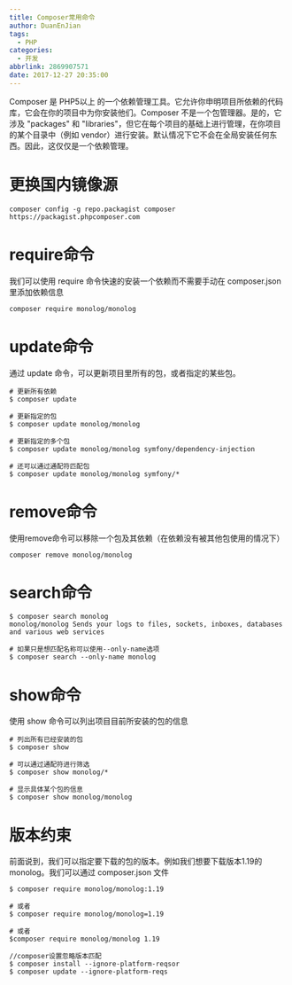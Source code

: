 ```yaml
---
title: Composer常用命令
author: DuanEnJian
tags:
  - PHP
categories:
  - 开发
abbrlink: 2869907571
date: 2017-12-27 20:35:00
---
```

Composer 是 PHP5以上 的一个依赖管理工具。它允许你申明项目所依赖的代码库，它会在你的项目中为你安装他们。Composer 不是一个包管理器。是的，它涉及 "packages" 和 "libraries"，但它在每个项目的基础上进行管理，在你项目的某个目录中（例如 vendor）进行安装。默认情况下它不会在全局安装任何东西。因此，这仅仅是一个依赖管理。

<!-- more -->
# 更换国内镜像源
```
composer config -g repo.packagist composer https://packagist.phpcomposer.com
```
# require命令
我们可以使用 require 命令快速的安装一个依赖而不需要手动在 composer.json 里添加依赖信息
```
composer require monolog/monolog
```
# update命令
通过 update 命令，可以更新项目里所有的包，或者指定的某些包。
```
# 更新所有依赖
$ composer update

# 更新指定的包
$ composer update monolog/monolog

# 更新指定的多个包
$ composer update monolog/monolog symfony/dependency-injection

# 还可以通过通配符匹配包
$ composer update monolog/monolog symfony/*
```
# remove命令
使用remove命令可以移除一个包及其依赖（在依赖没有被其他包使用的情况下）
```
composer remove monolog/monolog
```
# search命令
```
$ composer search monolog
monolog/monolog Sends your logs to files, sockets, inboxes, databases and various web services

# 如果只是想匹配名称可以使用--only-name选项
$ composer search --only-name monolog
```
# show命令
使用 show 命令可以列出项目目前所安装的包的信息
```
# 列出所有已经安装的包
$ composer show

# 可以通过通配符进行筛选
$ composer show monolog/*

# 显示具体某个包的信息
$ composer show monolog/monolog
```
# 版本约束
前面说到，我们可以指定要下载的包的版本。例如我们想要下载版本1.19的monolog。我们可以通过 composer.json 文件
```
$ composer require monolog/monolog:1.19

# 或者
$ composer require monolog/monolog=1.19

# 或者
$composer require monolog/monolog 1.19

//composer设置忽略版本匹配
$ composer install --ignore-platform-reqsor
$ composer update --ignore-platform-reqs  
```
